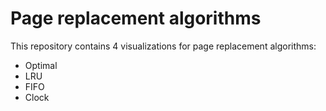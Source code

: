 # Page replacement algorithms
This repository contains 4 visualizations for page replacement algorithms:
- Optimal
- LRU
- FIFO
- Clock
